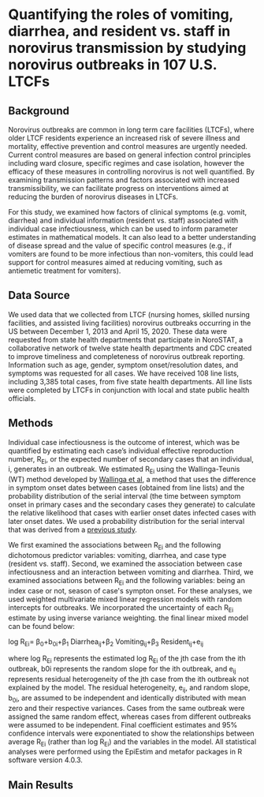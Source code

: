 # Quantifying the roles of vomiting, diarrhea, and resident vs. staff in norovirus transmission by studying norovirus outbreaks in 107 U.S. LTCFs

## Background
Norovirus outbreaks are common in long term care facilities (LTCFs), where older LTCF residents experience an increased risk of severe illness and mortality, effective prevention and control measures are urgently needed. Current control measures are based on general infection control principles including ward closure, specific regimes and case isolation, however the efficacy of these measures in controlling norovirus is not well quantified. By examining transmission patterns and factors associated with increased transmissibility, we can facilitate progress on interventions aimed at reducing the burden of norovirus diseases in LTCFs. 

For this study, we examined how factors of clinical symptoms (e.g. vomit, diarrhea) and individual information (resident vs. staff) associated with individual case infectiousness, which can be used to inform parameter estimates in mathematical models. It can also lead to a better understanding of disease spread and the value of specific control measures (e.g., if vomiters are found to be more infectious than non-vomiters, this could lead support for control measures aimed at reducing vomiting, such as antiemetic treatment for vomiters). 

## Data Source

We used data that we collected from LTCF (nursing homes, skilled nursing facilities, and assisted living facilities) norovirus outbreaks occurring in the US between December 1, 2013 and April 15, 2020. These data were requested from state health departments that participate in NoroSTAT, a collaborative network of twelve state health departments and CDC created to improve timeliness and completeness of norovirus outbreak reporting. Information such as age, gender, symptom onset/resolution dates, and symptoms was requested for all cases. We have received 108 line lists, including 3,385 total cases, from five state health departments. All line lists were completed by LTCFs in conjunction with local and state public health officials.

## Methods
Individual case infectiousness is the outcome of interest, which was be quantified by estimating each case’s individual effective reproduction number, R<sub>Ei</sub>, or the expected number of secondary cases that an individual, i, generates in an outbreak. We estimated R<sub>Ei</sub> using the Wallinga-Teunis (WT) method developed by [Wallinga et al](https://academic.oup.com/aje/article/160/6/509/79472), a method that uses the difference in symptom onset dates between cases (obtained from line lists) and the probability distribution of the serial interval (the time between symptom onset in primary cases and the secondary cases they generate) to calculate the relative likelihood that cases with earlier onset dates infected cases with later onset dates. We used a probability distribution for the serial interval that was derived from a [previous study](https://wwwnc.cdc.gov/eid/article/15/1/08-0299_article). 

We first examined the associations between R<sub>Ei</sub> and the following dichotomous predictor variables: vomiting, diarrhea, and case type (resident vs. staff). Second, we examined the association between case infectiousness and an interaction between vomiting and diarrhea. Third, we examined associations between R<sub>Ei</sub> and the following variables: being an index case or not, season of case's sympton onset. For these analyses, we used weighted multivariate mixed linear regression models with random intercepts for outbreaks. We incorporated the uncertainty of each R<sub>Ei</sub> estimate by using inverse variance weighting.
the final linear mixed model can be found below:

log R<sub>Ei</sub>= &beta;<sub>0</sub>+b<sub>0i</sub>+&beta;<sub>1</sub> Diarrhea<sub>ij</sub>+&beta;<sub>2</sub> Vomiting<sub>ij</sub>+&beta;<sub>3</sub> Resident<sub>ij</sub>+e<sub>ij</sub>

where log R<sub>Ei</sub> represents the estimated log R<sub>Ei</sub> of the jth case from the ith outbreak, b0i represents the random slope for the ith outbreak, and e<sub>ij</sub> represents residual heterogeneity of the jth case from the ith outbreak not explained by the model. The residual heterogeneity, e<sub>ij</sub>, and random slope, b<sub>0i</sub>, are assumed to be independent and identically distributed with mean zero and their respective variances. Cases from the same outbreak were assigned the same random effect, whereas cases from different outbreaks were assumed to be independent. Final coefficient estimates and 95% confidence intervals were exponentiated to show the relationships between average R<sub>Ei</sub> (rather than log R<sub>Ei</sub>) and the variables in the model. All statistical analyses were performed using the EpiEstim and metafor packages in R software version 4.0.3. 

## Main Results

